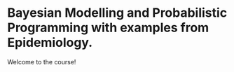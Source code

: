 # Bayesian Modelling and Probabilistic Programming with examples from Epidemiology.

Welcome to the course!

```{tableofcontents}
```
